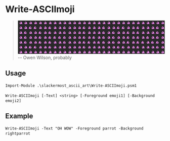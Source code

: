 # Write-ASCIImoji
>![oh wow](oh_wow.gif)
> -- Owen Wilson, probably

## Usage
```
Import-Module .\slackermost_ascii_art\Write-ASCIImoji.psm1

Write-ASCIImoji [-Text] <string> [-Foreground emoji1] [-Background emoji2]
```

## Example
```
Write-ASCIImoji -Text "OH WOW" -Foreground parrot -Background rightparrot
```